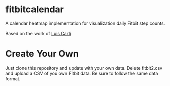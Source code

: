 # fitbitcalendar

A calendar heatmap implementation for visualization daily Fitbit step counts. 

Based on the work of [Luis Carli]((http://luiscarli.com).)

# Create Your Own 
Just clone this repository and update with your own data. Delete fitbit2.csv and upload a CSV of you own Fitbit data. Be sure to follow the same data format. 

